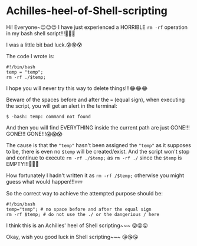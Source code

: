# Achilles-heel-of-Shell-scripting
Hi! Everyone~😉😉😉 I have just experienced a HORRIBLE `rm -rf` operation in my bash shell script!!!🙉🙉🙉

I was a little bit bad luck.😰😰😰

The code I wrote is:

    #!/bin/bash
    temp = "temp";
    rm -rf ./$temp;

I hope you will never try this way to delete things!!!😂😂😂

Beware of the spaces before and after the ` = ` (equal sign), when executing the script, you will get an alert in the terminal:

    $ -bash: temp: command not found

And then you will find EVERYTHING inside the current path are just GONE!!! GONE!!! GONE!!!😱😱😱

The cause is that the `"temp"` hasn't been assigned the `"temp"` as it supposes to be, there is even no `$temp` will be created/exist. And the script won't stop and continue to execute `rm -rf ./$temp;` as `rm -rf ./` since the `$temp` is EMPTY!!!🙈🙈🙈

How fortunately I hadn't written it as `rm -rf /$temp;` otherwise you might guess what would happen!!!💀💀💀

So the correct way to achieve the attempted purpose should be:

    #!/bin/bash
    temp="temp"; # no space before and after the equal sign
    rm -rf $temp; # do not use the ./ or the dangerious / here

I think this is an Achilles' heel of Shell scripting~~~ 😝😝😝

Okay, wish you good luck in Shell scripting~~~ 😘😘😘
